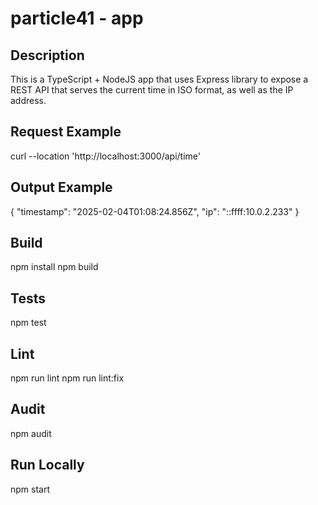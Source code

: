 # particle41 - app

## Description

This is a TypeScript + NodeJS app that uses Express library to expose a REST API that serves the current time in ISO format, as well as the IP address.

## Request Example

curl --location 'http://localhost:3000/api/time'

## Output Example

{
"timestamp": "2025-02-04T01:08:24.856Z",
"ip": "::ffff:10.0.2.233"
}

## Build

npm install
npm build

## Tests

npm test

## Lint

npm run lint
npm run lint:fix

## Audit

npm audit

## Run Locally

npm start
